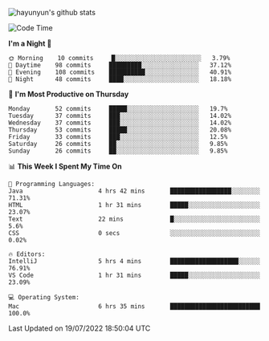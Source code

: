 
![hayunyun's github stats](https://github-readme-stats.vercel.app/api?username=hayunyun&show_icons=true)


<!--START_SECTION:waka-->
![Code Time](http://img.shields.io/badge/Code%20Time-0%20secs-blue)

**I'm a Night 🦉** 

```text
🌞 Morning    10 commits     █░░░░░░░░░░░░░░░░░░░░░░░░   3.79% 
🌆 Daytime    98 commits     █████████░░░░░░░░░░░░░░░░   37.12% 
🌃 Evening    108 commits    ██████████░░░░░░░░░░░░░░░   40.91% 
🌙 Night      48 commits     ████░░░░░░░░░░░░░░░░░░░░░   18.18%

```
📅 **I'm Most Productive on Thursday** 

```text
Monday       52 commits     █████░░░░░░░░░░░░░░░░░░░░   19.7% 
Tuesday      37 commits     ███░░░░░░░░░░░░░░░░░░░░░░   14.02% 
Wednesday    37 commits     ███░░░░░░░░░░░░░░░░░░░░░░   14.02% 
Thursday     53 commits     █████░░░░░░░░░░░░░░░░░░░░   20.08% 
Friday       33 commits     ███░░░░░░░░░░░░░░░░░░░░░░   12.5% 
Saturday     26 commits     ██░░░░░░░░░░░░░░░░░░░░░░░   9.85% 
Sunday       26 commits     ██░░░░░░░░░░░░░░░░░░░░░░░   9.85%

```


📊 **This Week I Spent My Time On** 

```text
💬 Programming Languages: 
Java                     4 hrs 42 mins       █████████████████░░░░░░░░   71.31% 
HTML                     1 hr 31 mins        █████░░░░░░░░░░░░░░░░░░░░   23.07% 
Text                     22 mins             █░░░░░░░░░░░░░░░░░░░░░░░░   5.6% 
CSS                      0 secs              ░░░░░░░░░░░░░░░░░░░░░░░░░   0.02%

🔥 Editors: 
IntelliJ                 5 hrs 4 mins        ███████████████████░░░░░░   76.91% 
VS Code                  1 hr 31 mins        █████░░░░░░░░░░░░░░░░░░░░   23.09%

💻 Operating System: 
Mac                      6 hrs 35 mins       █████████████████████████   100.0%

```


 Last Updated on 19/07/2022 18:50:04 UTC
<!--END_SECTION:waka-->

<!--
**hayunyun/hayunyun** is a ✨ _special_ ✨ repository because its `README.md` (this file) appears on your GitHub profile.

Here are some ideas to get you started:

- 🔭 I’m currently working on ...
- 🌱 I’m currently learning ...
- 👯 I’m looking to collaborate on ...
- 🤔 I’m looking for help with ...
- 💬 Ask me about ...
- 📫 How to reach me: ...
- 😄 Pronouns: ...
- ⚡ Fun fact: ...
-->
